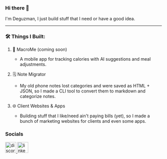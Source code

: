 ### Hi there 👋

I'm Deguzman, I just build stuff that I need or have a good idea.

----------

### 🛠️ Things I Built:

1. 🍏 MacroMe (coming soon)
    - A mobile app for tracking calories with AI suggestions and meal adjustments.

2. 🗒️ Note Migrator
    - My old phone notes lost categories and were saved as HTML + JSON, so I made a CLI tool to convert them to markdown and categorize notes.

3. 🌐 Client Websites & Apps
    - Building stuff that I like/need ain't paying bills (yet), so I made a bunch of marketing websites for clients and even some apps.

### Socials

<div id="badges">
  <a href="https://discord.com/users/512924590998028300">
    <img src="https://img.shields.io/static/v1?message=Discord&logo=discord&label=&color=7289DA&logoColor=white&labelColor=&style=for-the-badge" height="35" alt="discord logo"  />
  </a>
  <a href="https://www.linkedin.com/in/grujic-aleksandar/">
    <img src="https://img.shields.io/static/v1?message=LinkedIn&logo=linkedin&label=&color=0077B5&logoColor=white&labelColor=&style=for-the-badge" height="35" alt="linkedin logo"  />
  </a>
</div>
